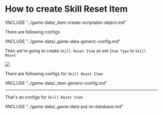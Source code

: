 # How to create Skill Reset Item

!INCLUDE "../game-data/_item-create-scriptable-object.md"

There are following configs

!INCLUDE "../game-data/_game-data-generic-config.md"

Then we're going to create `Skill Reset Item` so set `Item Type` to `Skill Reset`

![](../images/items/003-14.png)

There are following configs for `Skill Reset Item`

!INCLUDE "../game-data/_item-generic-config.md"

* * *

That's an configs for `Skill Reset Item`

!INCLUDE "../game-data/_game-data-put-to-database.md"